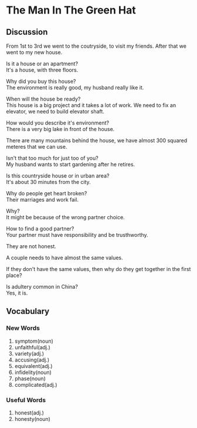# The Man In The Green Hat
## Discussion
From 1st to 3rd we went to the coutryside, to visit my friends. After that we went to my new house.  

Is it a house or an apartment?  
It's a house, with three floors.  

Why did you buy this house?  
The environment is really good, my husband really like it.  

When will the house be ready?  
This house is a big project and it takes a lot of work. We need to fix an elevator, we need to build elevator shaft.   

How would you describe it's environment?  
There is a very big lake in front of the house.  

There are many mountains behind the house, we have almost 300 squared meteres that we can use.  

Isn't that too much for just too of you?  
My husband wants to start gardening after he retires.  

Is this countryside house or in urban area?  
It's about 30 minutes from the city.  

Why do people get heart broken?  
Their marriages and work fail.  

Why?  
It might be because of the wrong partner choice.  

How to find a good partner?  
Your partner must have responsibility and be trusthworthy.  

They are not honest.  

A couple needs to have almost the same values.  

If they don't have the same values, then why do they get together in the first place?  

Is adultery common in China?  
Yes, it is.  

## Vocabulary
### New Words
1. symptom(noun)
1. unfaithful(adj.)
1. variety(adj.)
1. accusing(adj.)
1. equivalent(adj.)
1. infidelity(noun)
1. phase(noun)
1. complicated(adj.)

### Useful Words
1. honest(adj.)
1. honesty(noun)
